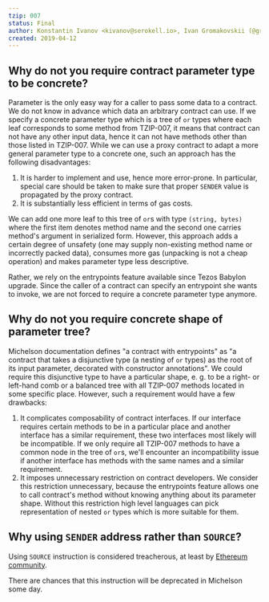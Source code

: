 ```yaml
---
tzip: 007
status: Final
author: Konstantin Ivanov <kivanov@serokell.io>, Ivan Gromakovskii (@gromak)
created: 2019-04-12
---
```


## Why do not you require contract parameter type to be concrete?

Parameter is the only easy way for a caller to pass some data to a contract.
We do not know in advance which data an arbitrary contract can use.
If we specify a concrete parameter type which is a tree of `or` types where each leaf corresponds to some method from TZIP-007, it means that contract can not have any other input data, hence it can not have methods other than those listed in TZIP-007.
While we can use a proxy contract to adapt a more general parameter type to a concrete one, such an approach has the following disadvantages:
1. It is harder to implement and use, hence more error-prone.
In particular, special care should be taken to make sure that proper `SENDER` value is propagated by the proxy contract.
2. It is substantially less efficient in terms of gas costs.

We can add one more leaf to this tree of `or`s with type `(string, bytes)` where the first item denotes method name and the second one carries method's argument in serialized form.
However, this approach adds a certain degree of unsafety (one may supply non-existing method name or incorrectly packed data), consumes more gas (unpacking is not a cheap operation) and makes parameter type less descriptive.

Rather, we rely on the entrypoints feature available since Tezos Babylon upgrade.
Since the caller of a contract can specify an entrypoint she wants to invoke, we are not forced to require a concrete parameter type anymore.

## Why do not you require concrete shape of parameter tree?

Michelson documentation defines "a contract with entrypoints" as "a contract that takes a disjunctive type (a nesting of `or` types) as the root of its input parameter, decorated with constructor annotations".
We could require this disjunctive type to have a particular shape, e. g. to be a right- or left-hand comb or a balanced tree with all TZIP-007 methods located in some specific place.
However, such a requirement would have a few drawbacks:
1. It complicates composability of contract interfaces.
If our interface requires certain methods to be in a particular place and another interface has a similar requirement, these two interfaces most likely will be incompatible.
If we only require all TZIP-007 methods to have a common node in the tree of `or`s, we'll encounter an incompatibility issue if another interface has methods with the same names and a similar requirement.
2. It imposes unnecessary restriction on contract developers.
We consider this restriction unnecessary, because the entrypoints feature allows one to call contract's method without knowing anything about its parameter shape.
Without this restriction high level languages can pick representation of nested `or` types which is more suitable for them.

## Why using `SENDER` address rather than `SOURCE`?

Using `SOURCE` instruction is considered treacherous, at least by
[Ethereum community](https://consensys.github.io/smart-contract-best-practices/recommendations/#avoid-using-txorigin).

There are chances that this instruction will be deprecated in Michelson some day.
